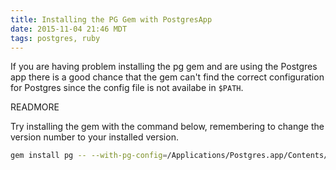 ```yaml
---
title: Installing the PG Gem with PostgresApp
date: 2015-11-04 21:46 MDT
tags: postgres, ruby
---
```


If you are having problem installing the pg gem and are using the Postgres app there
is a good chance that the gem can't find the correct configuration for Postgres since
the config file is not availabe in `$PATH`.

READMORE

Try installing the gem with the command below, remembering to change the version
number to your installed version.

```bash
gem install pg -- --with-pg-config=/Applications/Postgres.app/Contents/Versions/9.4/bin/pg_config
```
